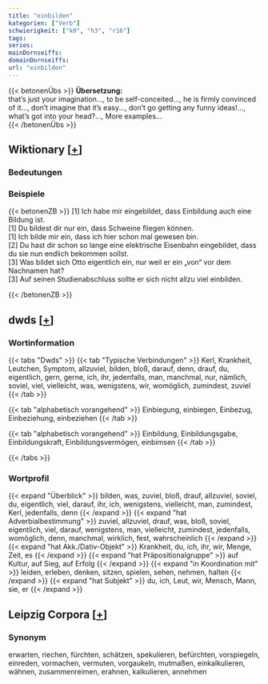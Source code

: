 ```yaml
---
title: "einbilden"
kategorien: ["Verb"]
schwierigkeit: ["k0", "h3", "r16"]
tags:
series:
mainDornseiffs:
domainDornseiffs:
url: "einbilden"
---
```


{{< betonenÜbs >}}
**Übersetzung:**  
that’s just your imagination..., to be self-conceited..., he is firmly convinced of it..., don’t imagine that it’s easy..., don’t go getting any funny ideas!..., what’s got into your head?..., More examples...  
{{< /betonenÜbs >}}

## Wiktionary [[+](https://de.wiktionary.org/wiki/einbilden)]

### Bedeutungen

### Beispiele
{{< betonenZB >}}
[1] Ich habe mir eingebildet, dass Einbildung auch eine Bildung ist.  
[1] Du bildest dir nur ein, dass Schweine fliegen können.  
[1] Ich bilde mir ein, dass ich hier schon mal gewesen bin.  
[2] Du hast dir schon so lange eine elektrische Eisenbahn eingebildet, dass du sie nun endlich bekommen sollst.  
[3] Was bildet sich Otto eigentlich ein, nur weil er ein „von“ vor dem Nachnamen hat?  
[3] Auf seinen Studienabschluss sollte er sich nicht allzu viel einbilden.  

{{< /betonenZB >}}


## dwds [[+](https://www.dwds.de/wb/einbilden)]

### Wortinformation
{{< tabs "Dwds" >}}
{{< tab "Typische Verbindungen" >}}
Kerl, Krankheit, Leutchen, Symptom, allzuviel, bilden, bloß, darauf, denn, drauf, du, eigentlich, gern, gerne, ich, ihr, jedenfalls, man, manchmal, nur, nämlich, soviel, viel, vielleicht, was, wenigstens, wir, womöglich, zumindest, zuviel
{{< /tab >}}

{{< tab "alphabetisch vorangehend" >}}
Einbiegung, einbiegen, Einbezug, Einbeziehung, einbeziehen
{{< /tab >}}

{{< tab "alphabetisch vorangehend" >}}
Einbildung, Einbildungsgabe, Einbildungskraft, Einbildungsvermögen, einbimsen
{{< /tab >}}

{{< /tabs >}}

### Wortprofil
{{< expand "Überblick" >}} bilden, was, zuviel, bloß, drauf, allzuviel, soviel, du, eigentlich, viel, darauf, ihr, ich, wenigstens, vielleicht, man, zumindest, Kerl, jedenfalls, denn {{< /expand >}}
{{< expand "hat Adverbialbestimmung" >}} zuviel, allzuviel, drauf, was, bloß, soviel, eigentlich, viel, darauf, wenigstens, man, vielleicht, zumindest, jedenfalls, womöglich, denn, manchmal, wirklich, fest, wahrscheinlich {{< /expand >}}
{{< expand "hat Akk./Dativ-Objekt" >}} Krankheit, du, ich, ihr, wir, Menge, Zeit, es {{< /expand >}}
{{< expand "hat Präpositionalgruppe" >}} auf Kultur, auf Sieg, auf Erfolg {{< /expand >}}
{{< expand "in Koordination mit" >}} leiden, erleben, denken, sitzen, spielen, sehen, nehmen, halten {{< /expand >}}
{{< expand "hat Subjekt" >}} du, ich, Leut, wir, Mensch, Mann, sie, er {{< /expand >}}

## Leipzig Corpora [[+](https://corpora.uni-leipzig.de/en/res?word=einbilden&corpusId=deu_newscrawl-public_2018)]


### Synonym
erwarten, riechen, fürchten, schätzen, spekulieren, befürchten, vorspiegeln, einreden, vormachen, vermuten, vorgaukeln, mutmaßen, einkalkulieren, wähnen, zusammenreimen, erahnen, kalkulieren, annehmen


